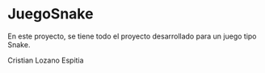 # JuegoSnake
En este proyecto, se tiene todo el proyecto desarrollado para un juego tipo Snake.

Cristian Lozano Espitia
